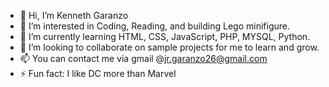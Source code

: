 - 👋 Hi, I’m Kenneth Garanzo 
- 👀 I’m interested in Coding, Reading, and building Lego minifigure.
- 🌱 I’m currently learning HTML, CSS, JavaScript, PHP, MYSQL, Python.
- 💞️ I’m looking to collaborate on sample projects for me to learn and grow.
- 📫 You can contact me via gmail @jr.garanzo26@gmail.com
- ⚡ Fun fact: I like DC more than Marvel

<!---
JrGaranzo/JrGaranzo is a ✨ special ✨ repository because its `README.md` (this file) appears on your GitHub profile.
You can click the Preview link to take a look at your changes.
--->
